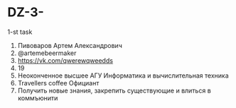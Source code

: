 # DZ-3-
1-st task

1. Пивоваров Артем Александрович
2. @artemebeermaker
3. https://vk.com/qwerewqweedds
4. 19
5. Неоконченное высшее АГУ Информатика и вычислительная техника
6. Travellers coffee Официант
7.  Получить новые знания, закрепить существующие и влиться в коммъюнити
